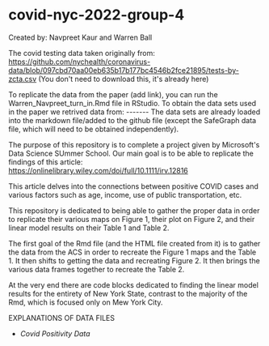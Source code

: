 # covid-nyc-2022-group-4
Created by: Navpreet Kaur and Warren Ball

The covid testing data taken originally from:
https://github.com/nychealth/coronavirus-data/blob/097cbd70aa00eb635b17b177bc4546b2fce21895/tests-by-zcta.csv
(You don't need to download this, it's already here)

To replicate the data from the paper (add link), you can run the Warren_Navpreet_turn_in.Rmd file in RStudio. To obtain the data sets used in the paper we retrived data from: -------
The data sets are already loaded into the markdown file/added to the github file (except the SafeGraph data file, which will need to be obtained independently). 


The purpose of this repository is to complete a project given by Microsoft's Data Science SUmmer School.
Our main goal is to be able to replicate the findings of this article:
https://onlinelibrary.wiley.com/doi/full/10.1111/irv.12816

This article delves into the connections between positive COVID cases and various factors such as age, income, use of public transportation, etc.

This repository is dedicated to being able to gather the proper data in order to replicate their various maps on Figure 1, their plot on Figure 2, and their linear model results on their Table 1 and Table 2.

The first goal of the Rmd file (and the HTML file created from it) is to gather the data from the ACS in order to recreate the Figure 1 maps and the Table 1. It then shifts to getting the data and recreating Figure 2. It then brings the various data frames together to recreate the Table 2.

At the very end there are code blocks dedicated to finding the linear model results for the entirety of New York State, contrast to the majority of the Rmd, which is focused only on Mew York City.

EXPLANATIONS OF DATA FILES
- _Covid Positivity Data_
